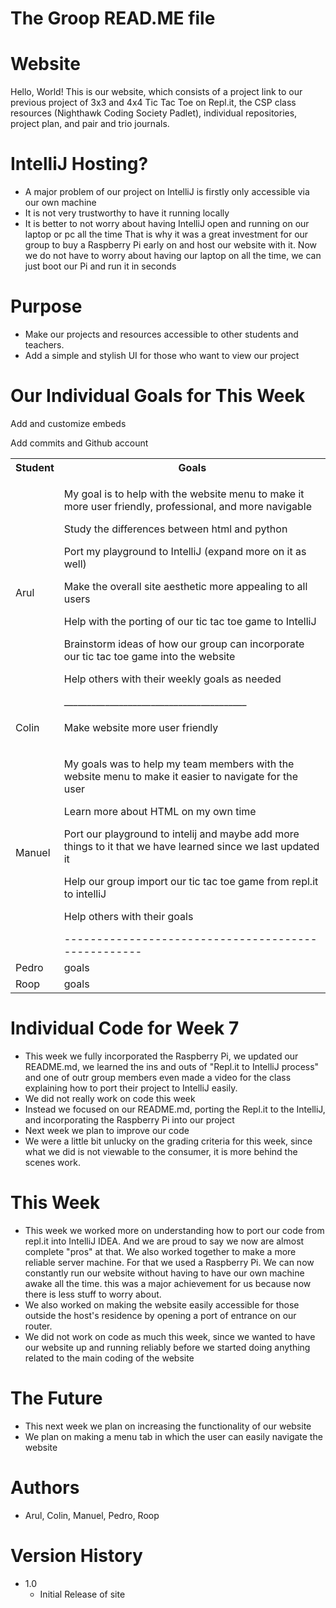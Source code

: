# The Groop READ.ME file

# Website
Hello, World! This is our website, which consists of a project link to our previous project of 3x3 and 4x4 Tic Tac Toe on Repl.it, the CSP class resources (Nighthawk Coding Society Padlet), individual repositories, project plan, and pair and trio journals. 

# IntelliJ Hosting?
* A major problem of our project on IntelliJ is firstly only accessible via our own machine
* It is not very trustworthy to have it running locally
* It is better to not worry about having IntelliJ open and running on our laptop or pc all the time
That is why it was a great investment for our group to buy a Raspberry Pi early on and host our website with it.
Now we do not have to worry about having our laptop on all the time, we can just boot our Pi and run it in seconds

# Purpose
* Make our projects and resources accessible to other students and teachers.
* Add a simple and stylish UI for those who want to view our project

# Our Individual Goals for This Week
<table style="width:100%">
  <tr>
    <th>Student</th>
    <th>Goals</th>
  </tr>
  <tr>
    <td>Arul</td>
    <td><p>My goal is to help with the website menu to make it more user friendly, professional, and more navigable</p> 
        <p>Study the differences between html and python</p>
        <p>Port my playground to IntelliJ (expand more on it as well)</p>
        <p>Make the overall site aesthetic more appealing to all users</p>
        <p>Help with the porting of our tic tac toe game to IntelliJ</p>
        <p>Brainstorm ideas of how our group can incorporate our tic tac toe game into the website</p>
        <p>Help others with their weekly goals as needed</p>
        ________________________________________
  </tr>
  <tr>
    <td>Colin</td>
    <td><p>Make website more user friendly</p></td>
    <p>Add and customize embeds</p>
    <p>Add commits and Github account</p>
  </tr>
  <tr>
      <td>Manuel</td>
      <td><p>My goals was to help my team members with the website menu to make it easier to navigate for the user</p>
          <p>Learn more about HTML on my own time</p>
          <p>Port our playground to intelij and maybe add more things to it that we have learned since we last updated it</p>
          <p>Help our group import our tic tac toe game from repl.it to intelliJ</p>
          <p>Help others with their goals</p>
          ---------------------------------------------------
  </tr>
  <tr>
      <td>Pedro</td>
      <td>goals</td>
      </tr>
  <tr>
      <td>Roop</td>
      <td>goals</td>
      </tr>
</table>


# Individual Code for Week 7
* This week we fully incorporated the Raspberry Pi, we updated our README.md, we learned the ins and outs of "Repl.it to IntelliJ process" and one of outr group members even made a video for the class explaining how to port their project to IntelliJ easily.
* We did not really work on code this week
* Instead we focused on our README.md, porting the Repl.it to the IntelliJ, and incorporating the Raspberry Pi into our project
* Next week we plan to improve our code
* We were a little bit unlucky on the grading criteria for this week, since what we did is not viewable to the consumer, it is more behind the scenes work.

# This Week
* This week we worked more on understanding how to port our code from repl.it into IntelliJ IDEA. And we are proud to say we now are almost complete "pros" at that. We also worked together to make a more reliable server machine. For that we used a Raspberry Pi. We can now constantly run our website without having to have our own machine awake all the time. this was a major achievement for us because now there is less stuff to worry about.
* We also worked on making the website easily accessible for those outside the host's residence by opening a port of entrance on our router.
* We did not work on code as much this week, since we wanted to have our website up and  running reliably before we started doing anything related to the main coding of the website

# The Future
* This next week we plan on increasing the functionality of our website
* We plan on making a menu tab in which the user can easily navigate the website

# Authors
* Arul, Colin, Manuel, Pedro, Roop

# Version History
* 1.0
    * Initial Release of site
    

